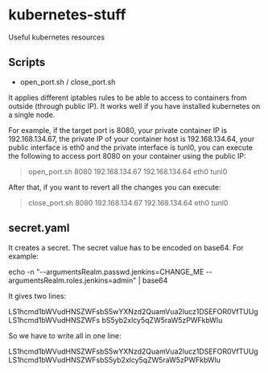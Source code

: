 # kubernetes-stuff
Useful kubernetes resources


## Scripts
* open_port.sh / close_port.sh

It applies different iptables rules to be able to access to containers from outside (through public IP). It works well if you have installed kubernetes on a single node.

For example, if the target port is 8080, your private container IP is 192.168.134.67, the private IP of your container host is 192.168.134.64, your public interface is eth0 and the private interface is tunl0, you can execute the following to access port 8080 on your container using the public IP:

> open_port.sh 8080 192.168.134.67 192.168.134.64 eth0 tunl0

After that, if you want to revert all the changes you can execute:

> close_port.sh 8080 192.168.134.67 192.168.134.64 eth0 tunl0

## secret.yaml
It creates a secret. The secret value has to be encoded on base64. For example:

echo -n "--argumentsRealm.passwd.jenkins=CHANGE_ME --argumentsRealm.roles.jenkins=admin" | base64

It gives two lines:

LS1hcmd1bWVudHNSZWFsbS5wYXNzd2QuamVua2lucz1DSEFOR0VfTUUgLS1hcmd1bWVudHNSZWFs
bS5yb2xlcy5qZW5raW5zPWFkbWlu

So we have to write all in one line:

LS1hcmd1bWVudHNSZWFsbS5wYXNzd2QuamVua2lucz1DSEFOR0VfTUUgLS1hcmd1bWVudHNSZWFsbS5yb2xlcy5qZW5raW5zPWFkbWlu
